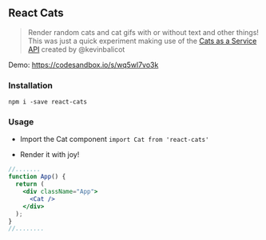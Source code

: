 ## React Cats

>Render random cats and cat gifs with or without text and other things! This was just a quick experiment making use of the [Cats as a Service API](https://cataas.com/) created by @kevinbalicot

Demo: https://codesandbox.io/s/wq5wl7vo3k

### Installation
`npm i -save react-cats`

### Usage
* Import the Cat component
`import Cat from 'react-cats'`

* Render it with joy!
```jsx
//.......
function App() {
  return (
    <div className="App">
      <Cat />
    </div>
  );
}
//........
```

